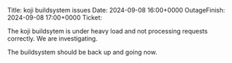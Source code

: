 Title: koji buildsystem issues
Date: 2024-09-08 16:00+0000
OutageFinish: 2024-09-08 17:00+0000
Ticket: 

The koji buildsytem is under heavy load and not processing requests
correctly. We are investigating.

The buildsystem should be back up and going now.
